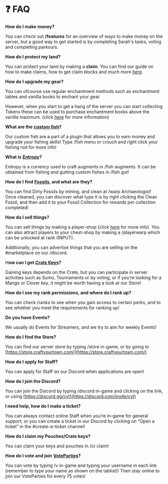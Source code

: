 # ❓ FAQ

**How do I make money?**

You can check out **/features** for an overview of ways to make money on the server, but a good way to get started is by completing Sarah's tasks, voting and completing parkours.

**How do I protect my land?**

You can protect your land by making a **claim**. You can find our guide on how to make claims, how to get claim blocks and much more [here](land-claiming.md).

**How do I upgrade my gear?**

You can ofcourse use regular enchantment methods such as enchantment tables and vanilla books to enchant your gear.

However, when you start to get a hang of the server you can start collecting Tokens these can be used to purchase enchantment books above the vanilla maximum. (click [here](content/toby-the-trader.md) for more information)

**What are the** [**custom fish**](../cyt-survival/broken-reference/)**?**

Our custom fish are a part of a plugin that allows you to earn money and upgrade your fishing skills! Type /fish menu or crouch and right click your fishing rod for more info!

**What is** [**Entropy**](../cyt-survival/broken-reference/)**?**

Entropy is a currency used to craft augments in /fish augments. It can be obtained from fishing and gutting custom fishes in /fish gut!

**How do I find** [**Fossils**](../cyt-towny/content/fossils.md)**, and what are they?**

You can find Dirty Fossils by mining, and clean at /warp Archaeologist! Once cleaned, you can discover what type it is by right clicking the Clean Fossil, and then add it to your Fossil Collection for rewards per collection completed!

**How do I sell things?**

You can sell things by making a player-shop {click [here](content/chest-shops.md) for more info). You can also attract players to your chest-shop by making a /playerwarp which can be unlocked at rank (INPUT).

Additionally, you can advertise things that you are selling on the #marketplace on our /discord.

H**ow can I get** [**Crate Keys**](content/crates.md)**?**

Gaining keys depends on the Crate, but you can participate in server activities such as Sumo, Tournaments or by voting, or if you’re looking for a Mango or Clover key, it might be worth having a look at our Store!

**How do I see my rank permissions, and where do I rank up?**

You can check /ranks to see when you gain access to certain perks, and to see whether you meet the requirements for ranking up!

**Do you have Events?**

We usually do Events for Streamers, and we try to aim for weekly Events!

**How do I find the Store?**

You can find our server store by typing /store in-game, or by going to [https://store.craftyourtown.com/](https://store.craftyourtown.com/)

**How do I apply for Staff?**

You can apply for Staff on our Discord when applications are open!

**How do I join the Discord?**

You can join the Discord by typing /discord in-game and clicking on the link, or using [https://discord.gg/cyt](https://discord.com/invite/cyt)

**I need help, how do I make a ticket?**

You can always contact online Staff when you’re in-game for general support, or you can create a ticket in our Discord by clicking on “Open a ticket” in the #create-a-ticket channel!

**How do I claim my Pouches/Crate keys?**

You can claim your keys and pouches in /cr claim!

**How do I vote and join** [**VoteParties**](content/voting-and-vote-parties.md)**?**

You can vote by typing /v in-game and typing your username in each link (remember to type your name as shown on the tablist)! Then stay online to join our VoteParties for every 75 votes!
